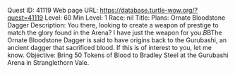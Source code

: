 Quest ID: 41119
Web page URL: https://database.turtle-wow.org/?quest=41119
Level: 60
Min Level: 1
Race: nil
Title: Plans: Ornate Bloodstone Dagger
Description: You there, looking to create a weapon of prestige to match the glory found in the Arena? I have just the weapon for you.$B$BThe Ornate Bloodstone Dagger is said to have origins back to the Gurubashi, an ancient dagger that sacrificed blood. If this is of interest to you, let me know.
Objective: Bring 50 Tokens of Blood to Bradley Steel at the Gurubashi Arena in Stranglethorn Vale.
